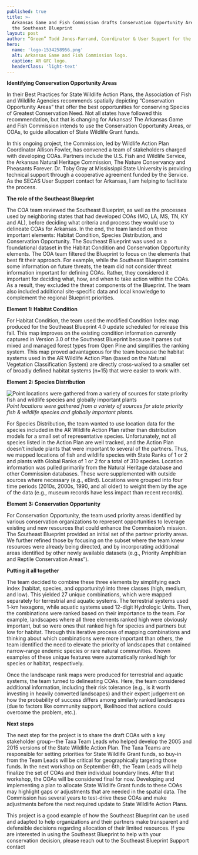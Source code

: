 ```yaml
---
published: true
title: >-
  Arkansas Game and Fish Commission drafts Conservation Opportunity Areas using
  the Southeast Blueprint
layout: post
author: “Green” Todd Jones-Farrand, Coordinator & User Support for the Middle South subregion of the Southeast Blueprint
hero:
  name: 'logo-1534258956.png'
  alt: Arkansas Game and Fish Commission logo.
  caption: AR GFC logo.
  headerClass: 'light-text'
---
```

**Identifying Conservation Opportunity Areas**

In their Best Practices for State Wildlife Action Plans, the Association of Fish and Wildlife Agencies recommends spatially depicting “Conservation Opportunity Areas” that offer the best opportunities for conserving Species of Greatest Conservation Need. Not all states have followed this recommendation, but that is changing for Arkansas! The Arkansas Game and Fish Commission intends to use the Conservation Opportunity Areas, or COAs, to guide allocation of State Wildlife Grant funds.<!--more-->

In this ongoing project, the Commission, led by Wildlife Action Plan Coordinator Allison Fowler, has convened a team of stakeholders charged with developing COAs. Partners include the U.S. Fish and Wildlife Service, the Arkansas Natural Heritage Commission, The Nature Conservancy and Pheasants Forever. Dr. Toby Gray at Mississippi State University is providing technical support through a cooperative agreement funded by the Service. As the SECAS User Support contact for Arkansas, I am helping to facilitate the process.

**The role of the Southeast Blueprint**

The COA team reviewed the Southeast Blueprint, as well as the processes used by neighboring states that had developed COAs (MO, LA, MS, TN, KY and AL), before deciding what criteria and process they would use to delineate COAs for Arkansas. In the end, the team landed on three important elements: Habitat Condition, Species Distribution, and Conservation Opportunity. The Southeast Blueprint was used as a foundational dataset in the Habitat Condition and Conservation Opportunity elements. The COA team filtered the Blueprint to focus on the elements that best fit their approach. For example, while the Southeast Blueprint contains some information on future threats, the team did not consider threat information important for defining COAs. Rather, they considered it important for deciding what, how, and when to take action within the COAs. As a result, they excluded the threat components of the Blueprint. The team also included additional site-specific data and local knowledge to complement the regional Blueprint priorities. 

**Element 1: Habitat Condition**

For Habitat Condition, the team used the modified Condition Index map produced for the Southeast Blueprint 4.0 update scheduled for release this fall. This map improves on the existing condition information currently captured in Version 3.0 of the Southeast Blueprint because it parses out mixed and managed forest types from Open Pine and simplifies the ranking system. This map proved advantageous for the team because the habitat systems used in the AR Wildlife Action Plan (based on the Natural Vegetation Classification System) are directly cross-walked to a smaller set of broadly defined habitat systems (n=15) that were easier to work with.

**Element 2: Species Distribution**

![Point locations were gathered from a variety of sources for state priority fish and wildlife species and globally important plants]({{site.baseurl}}/images/AR_for_SECAS.jpg)
_Point locations were gathered from a variety of sources for state priority fish & wildlife species and globally important plants._

For Species Distribution, the team wanted to use location data for the species included in the AR Wildlife Action Plan rather than distribution models for a small set of representative species. Unfortunately, not all species listed in the Action Plan are well tracked, and the Action Plan doesn’t include plants that were important to several of the partners. Thus, we mapped locations of fish and wildlife species with State Ranks of 1 or 2 and plants with Global Ranks of 1 or 2 for a total of 310 species. Location information was pulled primarily from the Natural Heritage database and other Commission databases. These were supplemented with outside sources where necessary (e.g., eBird). Locations were grouped into four time periods (2010s, 2000s, 1990, and all older) to weight them by the age of the data (e.g., museum records have less impact than recent records). 

**Element 3: Conservation Opportunity**

For Conservation Opportunity, the team used priority areas identified by various conservation organizations to represent opportunities to leverage existing and new resources that could enhance the Commission’s mission. The Southeast Blueprint provided an initial set of the partner priority areas. We further refined those by focusing on the subset where the team knew resources were already being directed, and by incorporating additional areas identified by other newly available datasets (e.g., Priority Amphibian and Reptile Conservation Areas”).

**Putting it all together**

The team decided to combine these three elements by simplifying each index (habitat, species, and opportunity) into three classes (high, medium, and low). This yielded 27 unique combinations, which were mapped separately for terrestrial and aquatic systems. The terrestrial systems used 1-km hexagons, while aquatic systems used 12-digit Hydrologic Units. Then, the combinations were ranked based on their importance to the team. For example, landscapes where all three elements ranked high were obviously important, but so were ones that ranked high for species and partners but low for habitat. Through this iterative process of mapping combinations and thinking about which combinations were more important than others, the team identified the need to elevate the priority of landscapes that contained narrow-range endemic species or rare natural communities. Known examples of these unique features were automatically ranked high for species or habitat, respectively. 

Once the landscape rank maps were produced for terrestrial and aquatic systems, the team turned to delineating COAs. Here, the team considered additional information, including their risk tolerance (e.g., is it worth investing in heavily converted landscapes) and their expert judgement on how the probability of success differs among similarly ranked landscapes (due to factors like community support, likelihood that actions could overcome the problem, etc.). 

**Next steps**

The next step for the project is to share the draft COAs with a key stakeholder group--the Taxa Team Leads 
who helped develop the 2005 and 2015 versions of the State Wildlife Action Plan. The Taxa Teams are responsible for setting priorities for State Wildlife Grant funds, so buy-in from the Team Leads will be critical for geographically targeting those funds. In the next workshop on September 6th, the Team Leads will help finalize the set of COAs and their individual boundary lines. After that workshop, the COAs will be considered final for now. Developing and implementing a plan to allocate State Wildlife Grant funds to these COAs may highlight gaps or adjustments that are needed in the spatial data. The Commission has several years to test-drive these COAs and make adjustments before the next required update to State Wildlife Action Plans.

This project is a good example of how the Southeast Blueprint can be used and adapted to help organizations and their partners make transparent and defensible decisions regarding allocation of their limited resources. If you are interested in using the Southeast Blueprint to help with your conservation decision, please reach out to the Southeast Blueprint Support contact
